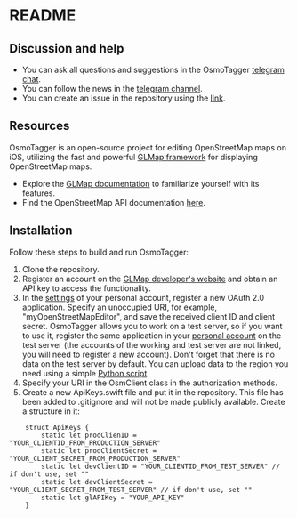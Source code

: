 # README

## Discussion and help

* You can ask all questions and suggestions in the OsmoTagger [telegram chat](https://t.me/OsmoTagger_chat).
* You can follow the news in the [telegram channel](https://t.me/OsmoTagger).
* You can create an issue in the repository using the [link](https://github.com/OsmoTagger/OsmoTagger/issues).

## Resources

OsmoTagger is an open-source project for editing OpenStreetMap maps on iOS, utilizing the fast and powerful [GLMap framework](https://globus.software) for displaying OpenStreetMap maps.

* Explore the [GLMap documentation](https://globus.software/docs/objc/api/latest/index.html) to familiarize yourself with its features.
* Find the OpenStreetMap API documentation [here](https://wiki.openstreetmap.org/wiki/API_v0.6).

## Installation

Follow these steps to build and run OsmoTagger:

1. Clone the repository.
2. Register an account on the [GLMap developer's website](https://user.getyourmap.com/) and obtain an API key to access the functionality.
3. In the [settings](https://www.openstreetmap.org/oauth2/applications) of your personal account, register a new OAuth 2.0 application. Specify an unoccupied URI, for example, "myOpenStreetMapEditor", and save the received client ID and client secret. OsmoTagger allows you to work on a test server, so if you want to use it, register the same application in your [personal account](https://master.apis.dev.openstreetmap.org/oauth2/applications) on the test server (the accounts of the working and test server are not linked, you will need to register a new account). Don't forget that there is no data on the test server by default. You can upload data to the region you need using a simple [Python script](https://github.com/Zverik/osm_to_sandbox).
4. Specify your URI in the OsmClient class in the authorization methods.
5. Create a new ApiKeys.swift file and put it in the repository. This file has been added to .gitignore and will not be made publicly available. Create a structure in it:

```
    struct ApiKeys {
        static let prodClienID = "YOUR_CLIENTID_FROM_PRODUCTION_SERVER"
        static let prodClientSecret = "YOUR_CLIENT_SECRET_FROM_PRODUCTION_SERVER"
        static let devClientID = "YOUR_CLIENTID_FROM_TEST_SERVER" // if don't use, set ""
        static let devClientSecret = "YOUR_CLIENT_SECRET_FROM_TEST_SERVER" // if don't use, set ""
        static let glAPIKey = "YOUR_API_KEY"
    }
```
